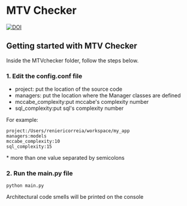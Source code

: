 # MTV Checker
[![DOI](https://zenodo.org/badge/116037508.svg)](https://zenodo.org/badge/latestdoi/116037508)

## Getting started with MTV Checker

Inside the MTVchecker folder, follow the steps below.

### 1. Edit the config.conf file

* project: put the location of the source code
* managers: put the location where the Manager classes are defined
* mccabe_complexity:put mccabe's complexity number
* sql_complexity:put sql's complexity number

For example:
```
project:/Users/reniericorreia/workspace/my_app
managers:models
mccabe_complexity:10
sql_complexity:15
```
\* more than one value separated by semicolons

### 2. Run the main.py file
```
python main.py
```
Architectural code smells will be printed on the console
